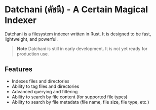 # Datchani (ดัชนี) - A Certain Magical Indexer
Datchani is a filesystem indexer written in Rust. It is designed to be fast, lightweight, and powerful.

> **Note**
> Datchani is still in early development. It is not yet ready for production use.

## Features
- Indexes files and directories
- Ability to tag files and directories
- Advanced querying and filtering
- Ability to search by file content (for supported file types)
- Ability to search by file metadata (file name, file size, file type, etc.)

